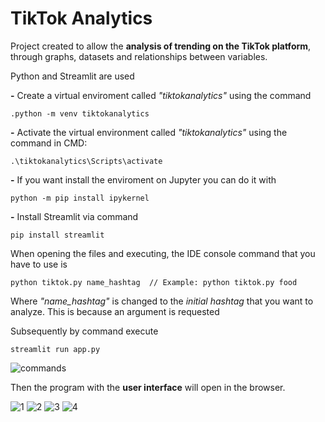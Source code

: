 # TikTok Analytics
Project created to allow the **analysis of trending on the TikTok platform**, through graphs, datasets and relationships between variables.

Python and Streamlit are used

**-** Create a virtual enviroment called *"tiktokanalytics"* using the command

```
.python -m venv tiktokanalytics
```

**-** Activate the virtual environment called *"tiktokanalytics"* using the command in CMD:
```
.\tiktokanalytics\Scripts\activate
```

**-** If you want install the enviroment on Jupyter you can do it with
```
python -m pip install ipykernel
```

**-** Install Streamlit via command
```
pip install streamlit
```
When opening the files and executing, the IDE console command that you have to use is
```
python tiktok.py name_hashtag  // Example: python tiktok.py food
```

Where *"name_hashtag"* is changed to the *initial hashtag* that you want to analyze. This is because an argument is requested

Subsequently by command execute
```
streamlit run app.py
```
![commands](https://user-images.githubusercontent.com/99749668/166136422-0c0311dd-a16d-42cc-a936-bdb4cbb5b210.png)


Then the program with the **user interface** will open in the browser.

![1](https://user-images.githubusercontent.com/99749668/166136413-31b704d5-f815-47eb-b812-74914d3e02d0.png)
![2](https://user-images.githubusercontent.com/99749668/166136415-d3bf1484-5081-4e69-ad44-5b44cf8a3a53.png)
![3](https://user-images.githubusercontent.com/99749668/166136416-09079460-04c6-4c58-a752-c0910dc05290.png)
![4](https://user-images.githubusercontent.com/99749668/166136418-0a0093d5-86d2-4aa3-a685-feb5a063f2c3.png)
